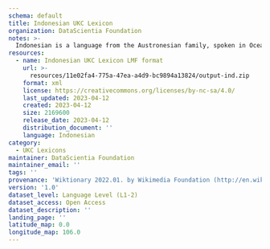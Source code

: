 ```yaml
---
schema: default
title: Indonesian UKC Lexicon
organization: DataScientia Foundation
notes: >-
  Indonesian is a language from the Austronesian family, spoken in Oceania. The UKC Lexicon of Indonesian is represented as a lexico-semantic network. It consists of words, word senses, synsets, as well as sense-level and synset-level relationships.
resources:
  - name: Indonesian UKC Lexicon LMF format
    url: >-
      resources/11e02fa4-775a-47ea-a4d9-bc9894a13824/output-ind.zip
    format: xml
    license: https://creativecommons.org/licenses/by-nc-sa/4.0/
    last_updated: 2023-04-12
    created: 2023-04-12
    size: 2169600
    release_date: 2023-04-12
    distribution_document: ''
    language: Indonesian
category:
  - UKC Lexicons
maintainer: DataScientia Foundation
maintainer_email: ''
tags: ''
provenance: 'Wiktionary 2022.01. by Wikimedia Foundation (http://en.wiktionary.org); CogNet 2.1 by Khuyagbaatar Batsuren, National University of Mongolia (http://cognet.ukc.disi.unitn.it); KinDiv: Kinship Diversity 1.0 by Temuulen Khishigsuren (http://ukc.disi.unitn.it/index.php/kinship/); UniMet: Universal Metonymy 1.0 by Temuulen Khishigsuren and Gábor Bella (http://ukc.disi.unitn.it/index.php/metonymy/); MorphyNet 2.0 by Gábor Bella and Khuyagbaatar Batsuren (http://ukc.disi.unitn.it/index.php/morphynet/); Antonymy 1.0 by Gábor Bella (http://ukc.datascientia.eu); Open Multilingual Wordnet 1.4 by Francis Bond, Division of Linguistics and Multilingual Studies, Nanyang Technological University (http://compling.hss.ntu.edu.sg/omw/); Wordnet Bahasa  by Francis Bond, David Moeljadi, Muhammad Zulhelmy, Mohamed Rosman, Nurril Hirfana Mohamed Noor, Suerya Sapuan, Hammam Riza, Tan Enya Kong (http://wn-msa.sourceforge.net/); Princeton WordNet 2.1 by Princeton University (https://wordnet.princeton.edu)'
version: '1.0'
dataset_level: Language Level (L1-2)
dataset_access: Open Access
dataset_description: ''
landing_page: ''
latitude_map: 0.0
longitude_map: 106.0
---
```

